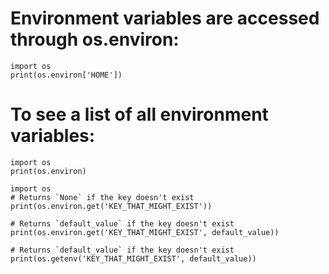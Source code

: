 # Environment variables are accessed through os.environ:

```
import os
print(os.environ['HOME'])
```

# To see a list of all environment variables:

```
import os
print(os.environ)
```

```
import os
# Returns `None` if the key doesn't exist
print(os.environ.get('KEY_THAT_MIGHT_EXIST'))

# Returns `default_value` if the key doesn't exist
print(os.environ.get('KEY_THAT_MIGHT_EXIST', default_value))

# Returns `default_value` if the key doesn't exist
print(os.getenv('KEY_THAT_MIGHT_EXIST', default_value))
```
